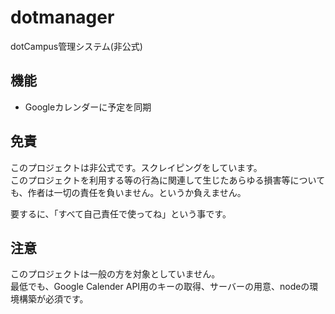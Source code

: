 # dotmanager
dotCampus管理システム(非公式)

## 機能
- Googleカレンダーに予定を同期

## 免責
このプロジェクトは非公式です。スクレイピングをしています。      
このプロジェクトを利用する等の行為に関連して生じたあらゆる損害等についても、作者は一切の責任を負いません。というか負えません。

要するに、「すべて自己責任で使ってね」という事です。

## 注意
このプロジェクトは一般の方を対象としていません。     
最低でも、Google Calender API用のキーの取得、サーバーの用意、nodeの環境構築が必須です。
